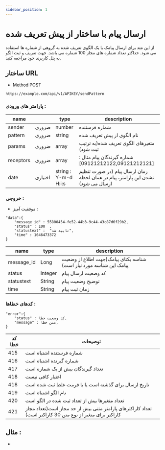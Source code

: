 ```yaml
---
sidebar_position: 1
---
```


# ارسال پیام با ساختار از پیش تعریف شده

از این متد برای ارسال پیامک با یک الگوی تعریف شده به گروهی از شماره ها استفاده می شود. حداکثر تعداد شماره های مجاز 100 شماره می باشد. 
جهت تعریف و ثبت الگو به پنل کاربری خود مراجعه کنید.
## ساختار URL

- Method POST

```
https://example.com/api/v1/APIKEY/sendPattern
```

### پارامتر های ورودی :

| name      |         | type                 | description                                          |
| --------- | ------- | -------------------- | ---------------------------------------------------- |
| sender    | ضروری   | number               | شماره فرستنده           |
| pattern   | ضروری   | string               | نام الگوی از پیش تعریف شده                            |
| params    | ضروری   | array                | متغیرهای الگوی تعریف شده(به ترتیب ثبت شود)          |
| receptors | ضروری   | array                | شماره گیرندگان پیام مثال : [09121212122,09121212121] |
| date      | اختیاری | string : Y-m-d H:i:s | زمان ارسال پیام (در صورت تنظیم نشدن این پارامتر، پیام در همان لحظه ارسال می شود)                |

### خروجی :

- موفقیت آمیز :

```
"data":{
    "message_id" : 55800454-fe52-44b3-9c44-43c87d6f29b2,
    "status" : 100  ,
    "statustext" :  "تایید شد",
    "time" : 1646473372
}
```
| name        | type                |   description                                | 
| ------------| --------------------|--------------------------------------------- | 
| message_id  | Long                |  شناسه یکتای پیامک(جهت اطلاع از وضعیت پیامک این شناسه مورد نیاز است)    |
| status      | Integer             | کد وضعیت ارسال پیام   |
| statustext  | String              | توضیح وضعیت پیام    |
| time        | String              | زمان ثبت پیام    |


### کدهای خطاها :

```
"error":{
    "status" : کد وضعیت خطا,
    "message" : متن خطا,
}
```

| کد خطا     |    توضیحات                     | 
| --------    | ------------------------------ | 
| 415         |  شماره فرستنده اشتباه است    |
| 416         |  شماره گیرنده اشتباه است    |
| 417         |  تعداد گیرندگان بیش از یک شماره است    |
| 418         |  اعتبار کافی نیست    |
| 418         |  تاریخ ارسال برای گذشته است یا با فرمت غلط ثبت شده است    |
| 419         | نام الگو اشتباه است      |
| 420         | تعداد متغیرها بیش از تعداد ثبت شده در الگو است |
| 421         | تعداد کاراکترهای پارامتر متنی بیش از حد مجاز است(تعداد مجاز کاراکتر برای متغیر از نوع متن 30 کاراکتر است) |


## مثال :

-  

